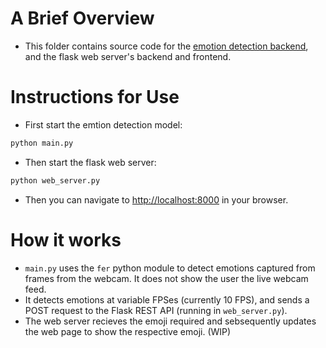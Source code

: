 # A Brief Overview

- This folder contains source code for the [emotion detection backend](./main.py), and the flask web server's backend and frontend.

# Instructions for Use

- First start the emtion detection model:

```bash
python main.py
```
- Then start the flask web server: 

```bash
python web_server.py
```

- Then you can navigate to [http://localhost:8000](http://localhost:8000) in your browser.

# How it works

- `main.py` uses the `fer` python module to detect emotions captured from frames from the webcam. It does not show the user the live webcam feed.
- It detects emotions at variable FPSes (currently 10 FPS), and sends a POST request to the Flask REST API (running in `web_server.py`).
- The web server recieves the emoji required and sebsequently updates the web page to show the respective emoji. (WIP)
